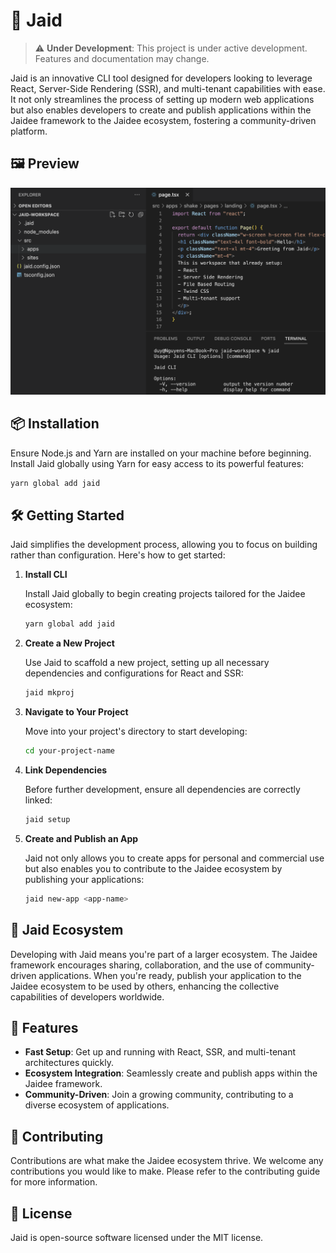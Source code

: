 # 🚀 Jaid

> :warning: **Under Development**: This project is under active development. Features and documentation may change.

Jaid is an innovative CLI tool designed for developers looking to leverage React, Server-Side Rendering (SSR), and multi-tenant capabilities with ease. It not only streamlines the process of setting up modern web applications but also enables developers to create and publish applications within the Jaidee framework to the Jaidee ecosystem, fostering a community-driven platform.

## 🖼️ Preview

![Jaid CLI Preview](./docs/images/preview_react_twind_file_based_multitenant_ready_new.png "Jaid CLI Preview")

## 📦 Installation

Ensure Node.js and Yarn are installed on your machine before beginning. Install Jaid globally using Yarn for easy access to its powerful features:

```bash
yarn global add jaid
```

## 🛠️ Getting Started

Jaid simplifies the development process, allowing you to focus on building rather than configuration. Here's how to get started:

1. **Install CLI**

   Install Jaid globally to begin creating projects tailored for the Jaidee ecosystem:

   ```bash
   yarn global add jaid
   ```

2. **Create a New Project**

   Use Jaid to scaffold a new project, setting up all necessary dependencies and configurations for React and SSR:

   ```bash
   jaid mkproj
   ```

3. **Navigate to Your Project**

   Move into your project's directory to start developing:

   ```bash
   cd your-project-name
   ```

4. **Link Dependencies**

   Before further development, ensure all dependencies are correctly linked:

   ```bash
   jaid setup
   ```

5. **Create and Publish an App**

   Jaid not only allows you to create apps for personal and commercial use but also enables you to contribute to the Jaidee ecosystem by publishing your applications:

   ```bash
   jaid new-app <app-name>
   ```

## 🔌 Jaid Ecosystem

Developing with Jaid means you're part of a larger ecosystem. The Jaidee framework encourages sharing, collaboration, and the use of community-driven applications. When you're ready, publish your application to the Jaidee ecosystem to be used by others, enhancing the collective capabilities of developers worldwide.

## 🌟 Features

- **Fast Setup**: Get up and running with React, SSR, and multi-tenant architectures quickly.
- **Ecosystem Integration**: Seamlessly create and publish apps within the Jaidee framework.
- **Community-Driven**: Join a growing community, contributing to a diverse ecosystem of applications.

## 🤝 Contributing

Contributions are what make the Jaidee ecosystem thrive. We welcome any contributions you would like to make. Please refer to the contributing guide for more information.

## 📝 License

Jaid is open-source software licensed under the MIT license.
